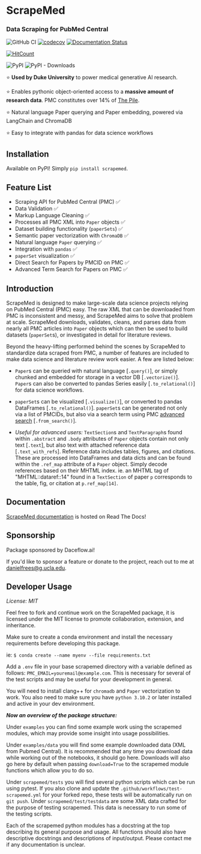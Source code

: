 # ScrapeMed
### Data Scraping for PubMed Central

![GitHub CI](https://github.com/mediboard/scrapemed/actions/workflows/test-scrapemed.yml/badge.svg)
[![codecov](https://codecov.io/gh/danielfrees/scrapemed/branch/main/graph/badge.svg?token=VZ5UO1YB93)](https://codecov.io/gh/danielfrees/scrapemed)
[![Documentation Status](https://readthedocs.org/projects/scrapemed/badge/?version=latest)](https://scrapemed.readthedocs.io/en/latest/?badge=latest)

[![HitCount](https://img.shields.io/endpoint?url=https%3A%2F%2Fhits.dwyl.com%2Fmediboard%2Fscrapemed.json%3Fcolor%3Dpink)](http://hits.dwyl.com/mediboard/scrapemed)

![PyPI](https://img.shields.io/pypi/v/scrapemed?label=pypi%20package)
![PyPI - Downloads](https://img.shields.io/pypi/dm/scrapemed)

⭐ **Used by Duke University** to power medical generative AI research.

⭐ Enables pythonic object-oriented access to a **massive amount of research data**. PMC constitutes over 14% of [The Pile](https://www.arxiv-vanity.com/papers/2101.00027/).

⭐ Natural language Paper querying and Paper embedding, powered via LangChain and ChromaDB

⭐ Easy to integrate with pandas for data science workflows

## Installation

Available on PyPI! Simply `pip install scrapemed`.

## Feature List

- Scraping API for PubMed Central (PMC) ✅
- Data Validation ✅
- Markup Language Cleaning ✅
- Processes all PMC XML into `Paper` objects ✅
- Dataset building functionality (`paperSets`) ✅
- Semantic paper vectorization with `ChromaDB` ✅
- Natural language `Paper` querying ✅
- Integration with `pandas` ✅
- `paperSet` visualization ✅
- Direct Search for Papers by PMCID on PMC ✅
- Advanced Term Search for Papers on PMC ✅

## Introduction

ScrapeMed is designed to make large-scale data science projects relying on PubMed Central (PMC) easy. The raw XML that can be downloaded from PMC is inconsistent and messy, and ScrapeMed aims to solve that problem at scale. ScrapeMed downloads, validates, cleans, and parses data from nearly all PMC articles into `Paper` objects which can then be used to build datasets (`paperSet`s), or investigated in detail for literature reviews.

Beyond the heavy-lifting performed behind the scenes  by ScrapeMed to standardize data scraped from PMC, a number of features are included to make data science and literature review work easier. A few are listed below: 

- `Paper`s can be queried with natural language [`.query()`], or simply chunked and embedded for storage in a vector DB [`.vectorize()`]. `Paper`s can also be converted to pandas Series easily [`.to_relational()`] for data science workflows.

- `paperSet`s can be visualized [`.visualize()`], or converted to pandas DataFrames [`.to_relational()`]. `paperSet`s can be generated not only via a list of PMCIDs, but also via a search term using PMC [advanced search](https://www.ncbi.nlm.nih.gov/pmc/advanced) [`.from_search()`].

- *Useful for advanced users:* `TextSection`s and `TextParagraph`s found within `.abstract` and `.body` attributes of `Paper` objects contain not only text [`.text`], but also text with attached reference data [`.text_with_refs`]. Reference data includes tables, figures, and citations. These are processed into DataFrames and data dicts and can be found within the `.ref_map` attribute of a `Paper` object. Simply decode references based on their MHTML index. ie. an MHTML tag of "MHTML::dataref::14" found in a `TextSection` of paper `p` corresponds to the table, fig, or citation at `p.ref_map[14]`.

## Documentation

[ScrapeMed documentation](https://scrapemed.readthedocs.io/en/latest/) is hosted on Read The Docs!

## Sponsorship

Package sponsored by Daceflow.ai!

If you'd like to sponsor a feature or donate to the project, reach out to me at danielfrees@g.ucla.edu.


## Developer Usage

*License: MIT*

Feel free to fork and continue work on the ScrapeMed package, it is licensed under the MIT license to promote collaboration, extension, and inheritance. 

Make sure to create a conda environment and install the necessary requirements before developing this package. 

ie: `$ conda create --name myenv --file requirements.txt`

Add a `.env` file in your base scrapemed directory with a variable defined as follows: `PMC_EMAIL=youremail@example.com`. This is necessary for several of the test scripts and may be useful for your development in general. 

You will need to install clang++ for `chromadb` and `Paper` vectorization to work. You also need to make sure you have `python 3.10.2` or later installed and active in your dev environment.

***Now an overview of the package structure:***

Under `examples` you can find some example work using the scrapemed modules, which may provide some insight into usage possibilities. 

Under `examples/data` you will find some example downloaded data (XML from Pubmed Central). It is recommended that any time you download data while working out of the notebooks, it should go here. Downloads will also go here by default when passing `download=True` to the scrapemed module functions which allow you to do so.

Under `scrapemed/tests` you will find several python scripts which can be run using pytest. If you also clone and update the `.github/workflows/test-scrapemed.yml` for your forked repo, these tests will be automatically run on `git push`. Under `scrapemed/test/testdata` are some XML data crafted for the purpose of testing scrapemed. This data is necessary to run some of the testing scripts.

Each of the scrapemed python modules has a docstring at the top describing its general purpose and usage. All functions should also have descriptive docstrings and descriptions of input/output. Please contact me if any documentation is unclear. 
